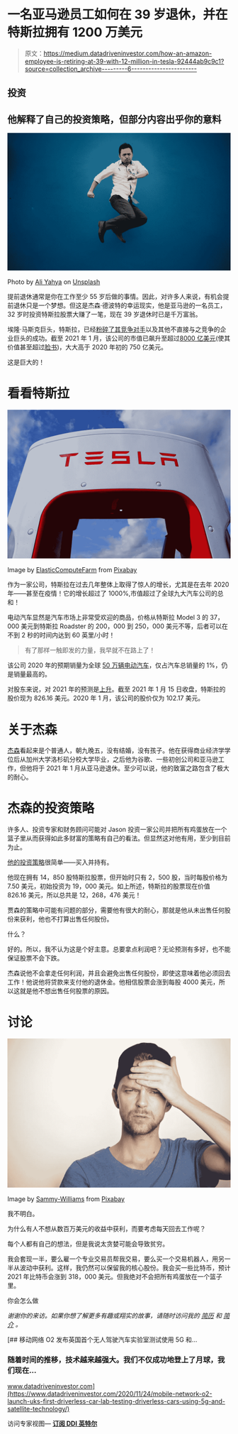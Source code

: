 # 一名亚马逊员工如何在 39 岁退休，并在特斯拉拥有 1200 万美元

> 原文：<https://medium.datadriveninvestor.com/how-an-amazon-employee-is-retiring-at-39-with-12-million-in-tesla-92444ab9c9c1?source=collection_archive---------6----------------------->

## 投资

## 他解释了自己的投资策略，但部分内容出乎你的意料

![](img/a5e29409d7cb12e7d21563cf6725d8fc.png)

Photo by [Ali Yahya](https://unsplash.com/@ayahya09?utm_source=medium&utm_medium=referral) on [Unsplash](https://unsplash.com?utm_source=medium&utm_medium=referral)

提前退休通常是你在工作至少 55 岁后做的事情。因此，对许多人来说，有机会提前退休只是一个梦想。但这是杰森·德波特的幸运现实，他是亚马逊的一名员工，32 岁时投资特斯拉股票大赚了一笔，现在 39 岁退休时已是千万富翁。

埃隆·马斯克巨头，特斯拉，已经[粉碎了其竞争对手](https://www.barrons.com/articles/tesla-passes-700-billion-market-cap-why-the-figure-could-really-be-800-billion-51609786594)以及其他不直接与之竞争的企业巨头的成功。截至 2021 年 1 月，该公司的市值已飙升至超过[8000 亿美元](https://www.330ramp.com/blog/2021/1/11/the-tesla-multimillionaire-who-refuses-to-cash-his-lottery-ticket)(使其价值甚至超过[脸书](https://www.barrons.com/articles/it-could-be-a-big-year-for-bank-mergers-here-are-names-to-watch-51610569911))，大大高于 2020 年初的 750 亿美元。

这是巨大的！

# 看看特斯拉

![](img/ebc0c8a3d73481231086893c4c8dbe06.png)

Image by [ElasticComputeFarm](https://pixabay.com/users/elasticcomputefarm-1865639/?utm_source=link-attribution&utm_medium=referral&utm_campaign=image&utm_content=5505194) from [Pixabay](https://pixabay.com/?utm_source=link-attribution&utm_medium=referral&utm_campaign=image&utm_content=5505194)

作为一家公司，特斯拉在过去几年整体上取得了惊人的增长，尤其是在去年 2020 年——甚至在疫情！它的增长超过了 1000%,市值超过了全球九大汽车公司的总和！

电动汽车显然是汽车市场上非常受欢迎的商品，价格从特斯拉 Model 3 的 37，000 美元到特斯拉 Roadster 的 200，000 到 250，000 美元不等，后者可以在不到 2 秒的时间内达到 60 英里/小时！

> 有了那样一触即发的力量，我早就不在路上了！

该公司 2020 年的预期销量为全球 [50 万辆电动汽车](https://www.cnbc.com/2020/12/14/tesla-valuation-more-than-nine-largest-carmakers-combined-why.html)，仅占汽车总销量的 1%，仍是销量最高的。

对股东来说，对 2021 年的预测是[上升](https://www.cnbc.com/2020/12/14/tesla-valuation-more-than-nine-largest-carmakers-combined-why.html)。截至 2021 年 1 月 15 日收盘，特斯拉的股价现为 826.16 美元。2020 年 1 月，该公司的股价仅为 102.17 美元。

# 关于杰森

[杰森](https://www.330ramp.com/blog/2021/1/11/the-tesla-multimillionaire-who-refuses-to-cash-his-lottery-ticket)看起来是个普通人，朝九晚五，没有结婚，没有孩子。他在获得商业经济学学位后从加州大学洛杉矶分校大学毕业，之后他为谷歌、一些初创公司和亚马逊工作，但他将于 2021 年 1 月从亚马逊退休。至少可以说，他的致富之路包含了极大的耐心。

# 杰森的投资策略

许多人、投资专家和财务顾问可能对 Jason 投资一家公司并把所有鸡蛋放在一个篮子里从而获得如此多财富的策略有自己的看法。但显然这对他有用，至少到目前为止。

[他的投资策略](https://www.330ramp.com/blog/2021/1/11/the-tesla-multimillionaire-who-refuses-to-cash-his-lottery-ticket)很简单——买入并持有。

他现在拥有 14，850 股特斯拉股票，但开始时只有 2，500 股，当时每股价格为 7.50 美元，初始投资为 19，000 美元。如上所述，特斯拉的股票现在价值 826.16 美元，所以总共是 12，268，476 美元！

贾森的策略中可能有问题的部分，需要他有很大的耐心，那就是他从未出售任何股份来获利，他也不打算出售任何股份。

什么？

好的。所以，我不认为这是个好主意。总要拿点利润吧？无论预测有多好，也不能保证股票不会下跌。

杰森说他不会拿走任何利润，并且会避免出售任何股份，即使这意味着他必须回去工作！他说他将贷款来支付他的退休金。他相信股票会涨到每股 4000 美元，所以这就是他不想出售任何股票的原因。

# 讨论

![](img/66ae55b7571945c99c8e1e98af788c38.png)

Image by [Sammy-Williams](https://pixabay.com/users/sammy-williams-10634669/?utm_source=link-attribution&utm_medium=referral&utm_campaign=image&utm_content=5531026) from [Pixabay](https://pixabay.com/?utm_source=link-attribution&utm_medium=referral&utm_campaign=image&utm_content=5531026)

我不明白。

为什么有人不想从数百万美元的收益中获利，而要考虑每天回去工作呢？

每个人都有自己的想法，但是我说太贪婪可能会导致贫穷。

我会套现一半，要么雇一个专业交易员帮我交易，要么买一个交易机器人，用另一半从波动中获利。这样，我仍然可以保留我的核心股份。我会买一些比特币，预计 2021 年比特币会涨到 318，000 美元。但我绝对不会把所有鸡蛋放在一个篮子里。

你会怎么做

*谢谢你的来访。如果你想了解更多有趣或翔实的故事，请随时访问我的* [*简历*](https://medium.com/illuminations-mirror/bio-audrey-malone-33bd0ec3a57b) *和* [*简介*](https://audreysdesk.medium.com/) *。*

[](https://www.datadriveninvestor.com/2020/11/24/mobile-network-o2-launch-uks-first-driverless-car-lab-testing-driverless-cars-using-5g-and-satellite-technology/) [## 移动网络 O2 发布英国首个无人驾驶汽车实验室测试使用 5G 和…

### 随着时间的推移，技术越来越强大。我们不仅成功地登上了月球，我们现在…

www.datadriveninvestor.com](https://www.datadriveninvestor.com/2020/11/24/mobile-network-o2-launch-uks-first-driverless-car-lab-testing-driverless-cars-using-5g-and-satellite-technology/) 

访问专家视图— [**订阅 DDI 英特尔**](https://datadriveninvestor.com/ddi-intel)